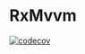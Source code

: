 # RxMvvm
[![codecov](https://codecov.io/gh/talenguyen/RxMvvm/branch/dev/1.0.0/graph/badge.svg)](https://codecov.io/gh/talenguyen/RxMvvm)

